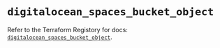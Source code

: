 # `digitalocean_spaces_bucket_object`

Refer to the Terraform Registory for docs: [`digitalocean_spaces_bucket_object`](https://registry.terraform.io/providers/digitalocean/digitalocean/2.27.1/docs/resources/spaces_bucket_object).
